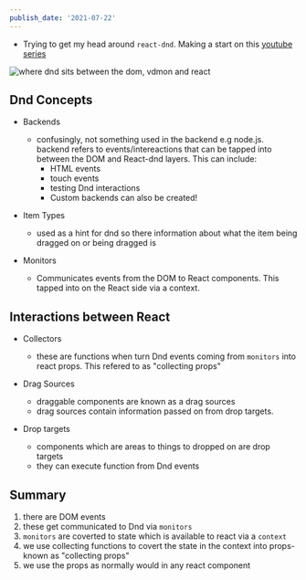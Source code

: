 ```yaml
---
publish_date: '2021-07-22'
---
```


- Trying to get my head around `react-dnd`. Making a start on this [youtube series](https://www.youtube.com/watch?v=pyx3Ps20TOg)

![where dnd sits between the dom, vdmon and react](https://user-images.githubusercontent.com/18376481/126670575-326e970d-cd22-4fad-8dba-bb2d1276de35.png)

## Dnd Concepts

- Backends

  - confusingly, not something used in the backend e.g node.js. backend refers to events/intereactions that can be tapped into between the DOM and React-dnd layers. This can include:
    - HTML events
    - touch events
    - testing Dnd interactions
    - Custom backends can also be created!

- Item Types

  - used as a hint for dnd so there information about what the item being dragged on or being dragged is

- Monitors
  - Communicates events from the DOM to React components. This tapped into on the React side via a context.

## Interactions between React

- Collectors

  - these are functions when turn Dnd events coming from `monitors` into react props. This refered to as "collecting props"

- Drag Sources

  - draggable components are known as a drag sources
  - drag sources contain information passed on from drop targets.

- Drop targets
  - components which are areas to things to dropped on are drop targets
  - they can execute function from Dnd events

## Summary

1. there are DOM events
2. these get communicated to Dnd via `monitors`
3. `monitors` are coverted to state which is available to react via a `context`
4. we use collecting functions to covert the state in the context into props- known as "collecting props"
5. we use the props as normally would in any react component

